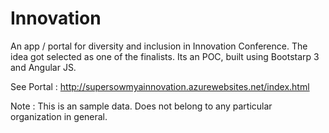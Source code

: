 # Innovation
An app / portal for diversity and inclusion in Innovation Conference. 
The idea got selected as one of the finalists. Its an POC, built using Bootstarp 3 and Angular JS. 

See Portal : http://supersowmyainnovation.azurewebsites.net/index.html

Note : This is an sample data. Does not belong to any particular organization in general. 


